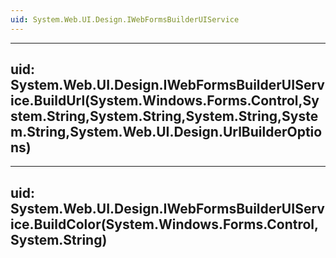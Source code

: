 ```yaml
---
uid: System.Web.UI.Design.IWebFormsBuilderUIService
---
```


---
uid: System.Web.UI.Design.IWebFormsBuilderUIService.BuildUrl(System.Windows.Forms.Control,System.String,System.String,System.String,System.String,System.Web.UI.Design.UrlBuilderOptions)
---

---
uid: System.Web.UI.Design.IWebFormsBuilderUIService.BuildColor(System.Windows.Forms.Control,System.String)
---
